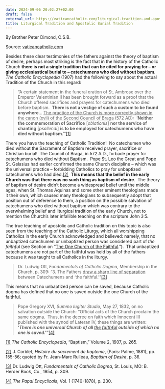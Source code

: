 ```yaml
---
date: 2024-09-06 20:02:27+02:00
draft: false
external_url: https://vaticancatholic.com/liturgical-tradition-and-apostolic-burial-tradition/
title: Liturgical Tradition and Apostolic Burial Tradition
---
```





By Brother Peter Dimond, O.S.B.

Source: [vaticancatholic.com](https://vaticancatholic.com/liturgical-tradition-and-apostolic-burial-tradition/)


<p>Besides these clear testimonies of the fathers against the theory of baptism of desire, perhaps most striking is the fact that in the history of the Catholic Church <strong>there is not a single tradition that can be cited for praying for – or giving ecclesiastical burial to – catechumens who died without baptism</strong>.&nbsp; <em>The Catholic Encyclopedia</em> (1907) had the following to say about the actual Tradition of the Church in this regard:</p>
<blockquote>
<p>“A certain statement in the funeral oration of St. Ambrose over the Emperor Valentinian II has been brought forward as a proof that the Church offered sacrifices and prayers for catechumens who died before baptism.&nbsp; <strong>There is not a vestige of such a custom to be found anywhere</strong>… <u>The practice of the Church is more correctly shown in the canon (xvii) of the Second Council of Braga</u> (572 AD):&nbsp; ‘<strong>Neither the commemoration of Sacrifice</strong> [<em>oblationis</em>] <strong>nor the service of chanting</strong> [<em>psallendi</em>] <strong>is to be employed for catechumens who have died without baptism</strong>.’”<a href="#_edn1" name="_ednref1">[1]</a></p>
</blockquote>
<p>There you have the teaching of Catholic Tradition!&nbsp; No catechumen who died without the Sacrament of Baptism received prayer, sacrifice or Christian burial!&nbsp; The Council of Braga, in 572 A.D., forbade prayer for catechumens who died without Baptism.&nbsp; Pope St. Leo the Great and Pope St. Gelasius had earlier confirmed the same Church discipline – which was the universal practice – forbidding Catholics to pray for unbaptized catechumens who had died.<a href="#_edn2" name="_ednref2">[2]</a>&nbsp; <strong>This means that the belief in the early Church was that there was no such thing as baptism of desire</strong>.&nbsp; The theory of baptism of desire didn’t become a widespread belief until the middle ages, when St. Thomas Aquinas and some other eminent theologians made it their own, which caused many theologians to subsequently adopt that position out of deference to them, a position on the possible salvation of catechumens who died without baptism which was contrary to the overwhelming belief and liturgical tradition of the early Church, not to mention the Church’s later infallible teaching on the scripture John 3:5.</p>
<p>The true teaching of apostolic and Catholic tradition on this topic is also seen from the teaching of the Catholic Liturgy, which all worshipping Catholics in the early Church acknowledged and believed: namely, that no unbaptized catechumen or unbaptized person was considered part of <em>the faithful</em> (see Section on “<a href="https://vaticancatholic.com/the-one-church-of-the-faithful/">The One Church of the Faithful</a>.”).&nbsp; That unbaptized catechumens are not part of the faithful was held by all of the fathers because it was taught to all Catholics in the liturgy.&nbsp;</p>
<blockquote>
<p>Dr. Ludwig Ott, <em>Fundamentals of Catholic Dogma</em>, Membership in the Church, p. 309: “3. The Fathers <u>draw a sharp line of separation</u> between Catechumens and ‘the faithful.’”<a href="#_edn3" name="_ednref3">[3]</a></p>
</blockquote>
<p>This means that no unbaptized person can be saved, because Catholic dogma has defined that no one is saved outside the one Church of the faithful.</p>
<blockquote>
<p>Pope Gregory XVI, <em>Summo Iugiter Studio</em>, May 27, 1832, on no salvation outside the Church: “Official acts of the Church proclaim the same dogma.&nbsp; Thus, in the decree on faith which Innocent III published with the synod of Lateran IV, these things are written: <strong>‘<em>There is one universal Church of all <u>the faithful</u> outside of which no one is saved</em>.’”</strong><a href="#_edn4" name="_ednref4">[4]</a></p>
</blockquote>

<div class="footnotes">
<div><p><a href="#_ednref1" name="_edn1">[1]</a> <em>The Catholic Encyclopedia</em>, “Baptism,” Volume 2, 1907, p. 265.</p></div>
<div><p><a href="#_ednref2" name="_edn2">[2]</a> J. Corblet, <em>Histoire du sacrement de bapteme</em>, (Paris: Palme, 1881), pp. 155-56; quoted by Fr. Jean-Marc Rulleau, <em>Baptism of Desire</em>, p. 36.</p></div>
<div><p><a href="#_ednref3" name="_edn3">[3]</a> Dr. Ludwig Ott, <em>Fundamentals of Catholic Dogma</em>, St. Louis, MO: B. Herder Book, Co., 1954, p. 309.</p></div>
<div><p><a href="#_ednref4" name="_edn4">[4]</a> <em>The Papal Encyclicals</em>, Vol. 1 (1740-1878), p. 230.</p></div>
</div>
</div>
